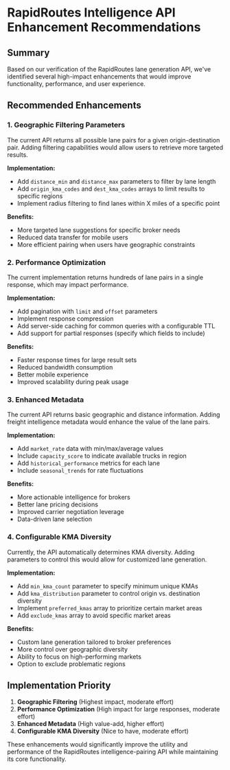 # RapidRoutes Intelligence API Enhancement Recommendations

## Summary

Based on our verification of the RapidRoutes lane generation API, we've identified several high-impact enhancements that would improve functionality, performance, and user experience.

## Recommended Enhancements

### 1. Geographic Filtering Parameters

The current API returns all possible lane pairs for a given origin-destination pair. Adding filtering capabilities would allow users to retrieve more targeted results.

**Implementation:**

- Add `distance_min` and `distance_max` parameters to filter by lane length
- Add `origin_kma_codes` and `dest_kma_codes` arrays to limit results to specific regions
- Implement radius filtering to find lanes within X miles of a specific point

**Benefits:**

- More targeted lane suggestions for specific broker needs
- Reduced data transfer for mobile users
- More efficient pairing when users have geographic constraints

### 2. Performance Optimization

The current implementation returns hundreds of lane pairs in a single response, which may impact performance.

**Implementation:**

- Add pagination with `limit` and `offset` parameters
- Implement response compression
- Add server-side caching for common queries with a configurable TTL
- Add support for partial responses (specify which fields to include)

**Benefits:**

- Faster response times for large result sets
- Reduced bandwidth consumption
- Better mobile experience
- Improved scalability during peak usage

### 3. Enhanced Metadata

The current API returns basic geographic and distance information. Adding freight intelligence metadata would enhance the value of the lane pairs.

**Implementation:**

- Add `market_rate` data with min/max/average values
- Include `capacity_score` to indicate available trucks in region
- Add `historical_performance` metrics for each lane
- Include `seasonal_trends` for rate fluctuations

**Benefits:**

- More actionable intelligence for brokers
- Better lane pricing decisions
- Improved carrier negotiation leverage
- Data-driven lane selection

### 4. Configurable KMA Diversity

Currently, the API automatically determines KMA diversity. Adding parameters to control this would allow for customized lane generation.

**Implementation:**

- Add `min_kma_count` parameter to specify minimum unique KMAs
- Add `kma_distribution` parameter to control origin vs. destination diversity
- Implement `preferred_kmas` array to prioritize certain market areas
- Add `exclude_kmas` array to avoid specific market areas

**Benefits:**

- Custom lane generation tailored to broker preferences
- More control over geographic diversity
- Ability to focus on high-performing markets
- Option to exclude problematic regions

## Implementation Priority

1. **Geographic Filtering** (Highest impact, moderate effort)
2. **Performance Optimization** (High impact for large responses, moderate effort)
3. **Enhanced Metadata** (High value-add, higher effort)
4. **Configurable KMA Diversity** (Nice to have, moderate effort)

These enhancements would significantly improve the utility and performance of the RapidRoutes intelligence-pairing API while maintaining its core functionality.

